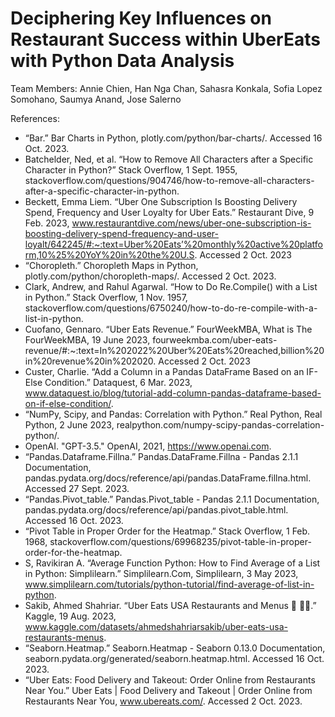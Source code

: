 # Deciphering Key Influences on Restaurant Success within UberEats with Python Data Analysis  


Team Members: Annie Chien, Han Nga Chan, Sahasra Konkala, Sofia Lopez Somohano, Saumya Anand, Jose Salerno

References:
- “Bar.” Bar Charts in Python, plotly.com/python/bar-charts/. Accessed 16 Oct. 2023.
- Batchelder, Ned, et al. “How to Remove All Characters after a Specific Character in Python?” Stack Overflow, 1 Sept. 1955, stackoverflow.com/questions/904746/how-to-remove-all-characters-after-a-specific-character-in-python.
- Beckett, Emma Liem. “Uber One Subscription Is Boosting Delivery Spend, Frequency and User Loyalty for Uber Eats.” Restaurant Dive, 9 Feb. 2023, www.restaurantdive.com/news/uber-one-subscription-is-boosting-delivery-spend-frequency-and-user-loyalt/642245/#:~:text=Uber%20Eats’%20monthly%20active%20platform,10%25%20YoY%20in%20the%20U.S. Accessed 2 Oct. 2023
- “Choropleth.” Choropleth Maps in Python, plotly.com/python/choropleth-maps/. Accessed 2 Oct. 2023.
- Clark, Andrew, and Rahul Agarwal. “How to Do Re.Compile() with a List in Python.” Stack Overflow, 1 Nov. 1957, stackoverflow.com/questions/6750240/how-to-do-re-compile-with-a-list-in-python.
- Cuofano, Gennaro. “Uber Eats Revenue.” FourWeekMBA, What is The FourWeekMBA, 19 June 2023, fourweekmba.com/uber-eats-revenue/#:~:text=In%202022%20Uber%20Eats%20reached,billion%20in%20revenue%20in%202020. Accessed 2 Oct. 2023
- Custer, Charlie. “Add a Column in a Pandas DataFrame Based on an IF-Else Condition.” Dataquest, 6 Mar. 2023, www.dataquest.io/blog/tutorial-add-column-pandas-dataframe-based-on-if-else-condition/.
- “NumPy, Scipy, and Pandas: Correlation with Python.” Real Python, Real Python, 2 June 2023, realpython.com/numpy-scipy-pandas-correlation-python/.
- OpenAI. "GPT-3.5." OpenAI, 2021, https://www.openai.com.
- “Pandas.Dataframe.Fillna.” Pandas.DataFrame.Fillna - Pandas 2.1.1 Documentation, pandas.pydata.org/docs/reference/api/pandas.DataFrame.fillna.html. Accessed 27 Sept. 2023.
- “Pandas.Pivot_table.” Pandas.Pivot_table - Pandas 2.1.1 Documentation, pandas.pydata.org/docs/reference/api/pandas.pivot_table.html. Accessed 16 Oct. 2023.
- “Pivot Table in Proper Order for the Heatmap.” Stack Overflow, 1 Feb. 1968, stackoverflow.com/questions/69968235/pivot-table-in-proper-order-for-the-heatmap.
- S, Ravikiran A. “Average Function Python: How to Find Average of a List in Python: Simplilearn.” Simplilearn.Com, Simplilearn, 3 May 2023, www.simplilearn.com/tutorials/python-tutorial/find-average-of-list-in-python.
- Sakib, Ahmed Shahriar. “Uber Eats USA Restaurants and Menus 🍛 🍕🍔.” Kaggle, 19 Aug. 2023, www.kaggle.com/datasets/ahmedshahriarsakib/uber-eats-usa-restaurants-menus.
- “Seaborn.Heatmap.” Seaborn.Heatmap - Seaborn 0.13.0 Documentation, seaborn.pydata.org/generated/seaborn.heatmap.html. Accessed 16 Oct. 2023.
- “Uber Eats: Food Delivery and Takeout: Order Online from Restaurants Near You.” Uber Eats | Food Delivery and Takeout | Order Online from Restaurants Near You, www.ubereats.com/. Accessed 2 Oct. 2023.
